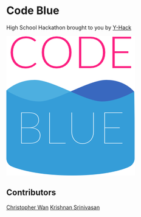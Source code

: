 # Code Blue

High School Hackathon brought to you by [Y-Hack](http://www.yhack.org)

![Code Blue Logo](/app/images/codeblue-vlogo.png)

## Contributors

[Christopher Wan](https://github.com/chrisxwan)
[Krishnan Srinivasan](https://github.com/krishnan-srinivasan)

